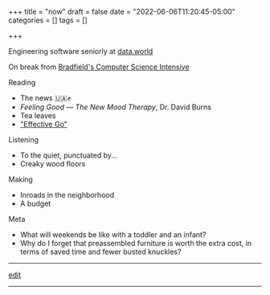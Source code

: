 +++
title = "now"
draft = false
date = "2022-06-06T11:20:45-05:00"
categories = []
tags = []

+++

Engineering software seniorly at [data.world](https://data.world)

On break from [Bradfield's Computer Science Intensive](https://bradfieldcs.com/csi)

Reading
  - The news 🇺🇦✊
  - _Feeling Good &mdash; The New Mood Therapy_, Dr. David Burns
  - Tea leaves
  - ["Effective Go"](https://go.dev/doc/effective_go)

Listening
  - To the quiet, punctuated by...
  - Creaky wood floors

Making
  - Inroads in the neighborhood
  - A budget

Meta
  - What will weekends be like with a toddler and an infant?
  - Why do I forget that preassembled furniture is worth the extra cost, in terms of saved time and fewer busted knuckles? 

* * *

[edit](https://github.com/chrisbodhi/newschematic/edit/master/content/now.md)

* * *

